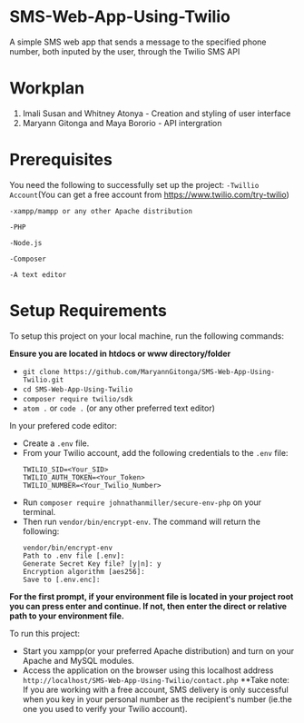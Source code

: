 # SMS-Web-App-Using-Twilio
A simple SMS web app that sends a message to the specified phone number, both inputed by the user, through the Twilio SMS API

# Workplan
1. Imali Susan and Whitney Atonya - Creation and styling of user interface
2. Maryann Gitonga and Maya Bororio - API intergration

# Prerequisites
You need the following to successfully set up the project:
`-Twillio Account`(You can get a free account from https://www.twilio.com/try-twilio)

`-xampp/mampp or any other Apache distribution` 

`-PHP` 

`-Node.js`

`-Composer` 

`-A text editor` 

# Setup Requirements
To setup this project on your local machine, run the following commands:

**Ensure you are located in htdocs or www directory/folder**
* `git clone https://github.com/MaryannGitonga/SMS-Web-App-Using-Twilio.git`
* `cd SMS-Web-App-Using-Twilio`
* `composer require twilio/sdk`
* `atom .` or `code .` (or any other preferred text editor)

In your prefered code editor:
* Create a `.env` file.
* From your Twilio account, add the following credentials to the `.env` file:
  ```
  TWILIO_SID=<Your_SID>
  TWILIO_AUTH_TOKEN=<Your_Token>
  TWILIO_NUMBER=<Your_Twilio_Number>
  ```
* Run `composer require johnathanmiller/secure-env-php` on your terminal.
* Then run `vendor/bin/encrypt-env`. The command will return the following:
  ```
  vendor/bin/encrypt-env
  Path to .env file [.env]:
  Generate Secret Key file? [y|n]: y
  Encryption algorithm [aes256]:
  Save to [.env.enc]:
  ```
**For the first prompt, if your environment file is located in your project root you can press enter and continue. If not, then enter the direct or relative path to your environment file.**

To run this project:
* Start you xampp(or your preferred Apache distribution) and turn on your Apache and MySQL modules.
* Access the application on the browser using this localhost address `http://localhost/SMS-Web-App-Using-Twilio/contact.php`
**Take note: If you are working with a free account, SMS delivery is only successful when you key in your personal number as the recipient's number (ie.the one you used to verify your Twilio account).
